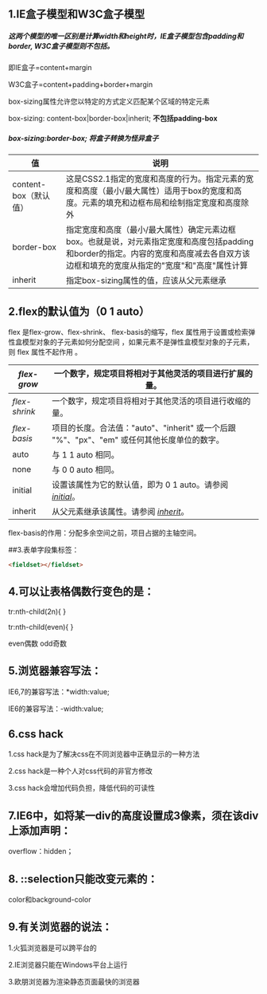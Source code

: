 ## 1.IE盒子模型和W3C盒子模型

##### 这两个模型的唯一区别是计算width和height时，IE盒子模型包含padding和border, W3C盒子模型则不包括。 

即IE盒子=content+margin

W3C盒子=content+padding+border+margin

box-sizing属性允许您以特定的方式定义匹配某个区域的特定元素 

box-sizing: content-box|border-box|inherit;  **不包括padding-box**

##### box-sizing:border-box; 将盒子转换为怪异盒子

| 值                    | 说明                                                         |
| --------------------- | ------------------------------------------------------------ |
| content-box（默认值） | 这是CSS2.1指定的宽度和高度的行为。指定元素的宽度和高度（最小/最大属性）适用于box的宽度和高度。元素的填充和边框布局和绘制指定宽度和高度除外 |
| border-box            | 指定宽度和高度（最小/最大属性）确定元素边框box。也就是说，对元素指定宽度和高度包括padding和border的指定。内容的宽度和高度减去各自双方该边框和填充的宽度从指定的"宽度"和"高度"属性计算 |
| inherit               | 指定box-sizing属性的值，应该从父元素继承                     |

## 2.flex的默认值为（0 1 auto）

flex 是flex-grow、flex-shrink、 flex-basis的缩写，flex 属性用于设置或检索弹性盒模型对象的子元素如何分配空间 ，如果元素不是弹性盒模型对象的子元素，则 flex 属性不起作用 。

| *flex-grow*   | 一个数字，规定项目将相对于其他灵活的项目进行扩展的量。       |
| ------------- | ------------------------------------------------------------ |
| *flex-shrink* | 一个数字，规定项目将相对于其他灵活的项目进行收缩的量。       |
| *flex-basis*  | 项目的长度。合法值："auto"、"inherit" 或一个后跟 "%"、"px"、"em" 或任何其他长度单位的数字。 |
| auto          | 与 1 1 auto 相同。                                           |
| none          | 与 0 0 auto 相同。                                           |
| initial       | 设置该属性为它的默认值，即为 0 1 auto。请参阅 [*initial*](http://www.runoob.com/cssref/css-initial.html)。 |
| inherit       | 从父元素继承该属性。请参阅 [*inherit*](http://www.runoob.com/cssref/css-inherit.html)。 |

flex-basis的作用：分配多余空间之前，项目占据的主轴空间。

##3.表单字段集标签：

~~~html
<fieldset></fieldset>
~~~

## 4.可以让表格偶数行变色的是：

tr:nth-child(2n){ }

tr:nth-child(even){ }

even偶数        odd奇数

## 5.浏览器兼容写法：

IE6,7的兼容写法：*width:value;

IE6的兼容写法：-width:value;

## 6.css hack

1.css hack是为了解决css在不同浏览器中正确显示的一种方法

2.css hack是一种个人对css代码的非官方修改

3.css  hack会增加代码负担，降低代码的可读性



## 7.IE6中，如将某一div的高度设置成3像素，须在该div上添加声明：

overflow：hidden；

## 8.  ::selection只能改变元素的：

color和background-color

## 9.有关浏览器的说法：

1.火狐浏览器是可以跨平台的

2.IE浏览器只能在Windows平台上运行

3.欧朋浏览器为渲染静态页面最快的浏览器